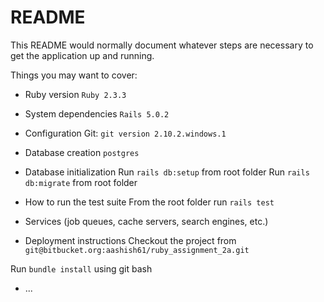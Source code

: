 # README

This README would normally document whatever steps are necessary to get the
application up and running.

Things you may want to cover:

* Ruby version
`Ruby 2.3.3`

* System dependencies
`Rails 5.0.2`

* Configuration
Git: `git version 2.10.2.windows.1`

* Database creation
`postgres`

* Database initialization
Run `rails db:setup` from root folder
Run `rails db:migrate` from root folder

* How to run the test suite
From the root folder run `rails test`
* Services (job queues, cache servers, search engines, etc.)

* Deployment instructions
Checkout the project from `git@bitbucket.org:aashish61/ruby_assignment_2a.git`

Run `bundle install` using git bash


* ...